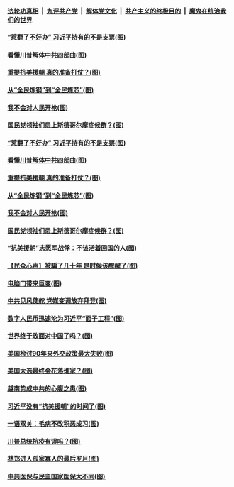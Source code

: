 ####  [法轮功真相](../../../../basic/blob/master/README.md?t=10260031) &nbsp;|&nbsp; [九评共产党](../../../../9ping.md/blob/master/README.md?t=10260031) &nbsp;|&nbsp; [解体党文化](../../../../jtdwh.md/blob/master/README.md?t=10260031)  &nbsp;|&nbsp; [共产主义的终极目的](../../../../gczydzjmd.md/blob/master/README.md?t=10260031) &nbsp;|&nbsp; [魔鬼在统治我们的世界](../../../../mgztzwmdsj.md/blob/master/README.md?t=10260031) 

#### [“惹翻了不好办” 习近平持有的不是支票(图)](../pages/p4/950348.md?t=10260031) 

#### [看懂川普解体中共四部曲(图)](../pages/p4/950317.md?t=10260031) 

#### [重提抗美援朝 真的准备打仗？(图)](../pages/p4/950308.md?t=10260031) 

#### [从“全民炼钢”到“全民炼芯”(图)](../pages/p4/950311.md?t=10260031) 

#### [我不会对人民开枪(图)](../pages/p4/950313.md?t=10260031) 

#### [国民党领袖们患上斯德哥尔摩症候群？(图)](../pages/p4/950233.md?t=10260031) 

#### [“惹翻了不好办” 习近平持有的不是支票(图)](../pages/p4/950348.md?t=10260031) 

#### [看懂川普解体中共四部曲(图)](../pages/p4/950317.md?t=10260031) 

#### [重提抗美援朝 真的准备打仗？(图)](../pages/p4/950308.md?t=10260031) 

#### [从“全民炼钢”到“全民炼芯”(图)](../pages/p4/950311.md?t=10260031) 

#### [我不会对人民开枪(图)](../pages/p4/950313.md?t=10260031) 

#### [国民党领袖们患上斯德哥尔摩症候群？(图)](../pages/p4/950233.md?t=10260031) 

#### [“抗美援朝”志愿军战俘：不该活着回国的人(图)](../pages/p4/950241.md?t=10260031) 

#### [【民众心声】被騙了几十年 是时候该醒醒了(图)](../pages/p4/949894.md?t=10260031) 

#### [电脑门带来巨变(图)](../pages/p4/950222.md?t=10260031) 

#### [中共见风使舵 党媒变调放弃拜登(图)](../pages/p4/950258.md?t=10260031) 

#### [数字人民币迅速沦为习近平“面子工程”(图)](../pages/p4/950224.md?t=10260031) 

#### [世界终于敢面对中国了吗？(图)](../pages/p4/950191.md?t=10260031) 

#### [美国检讨90年来外交政策最大失败(图)](../pages/p4/950210.md?t=10260031) 

#### [美国大选最终会花落谁家？(图)](../pages/p4/950199.md?t=10260031) 

#### [越南势成中共的心腹之患(图)](../pages/p4/950194.md?t=10260031) 

#### [习近平没有“抗美援朝”的时间了(图)](../pages/p4/950134.md?t=10260031) 

#### [一语双关：毛病不改积恶成习(图)](../pages/p4/950127.md?t=10260031) 

#### [川普总统抗疫有误吗？(图)](../pages/p4/950096.md?t=10260031) 

#### [林郑进入孤家寡人的最后岁月(图)](../pages/p4/950078.md?t=10260031) 

#### [中共医保与民主国家医保大不同(图)](../pages/p4/950077.md?t=10260031) 

